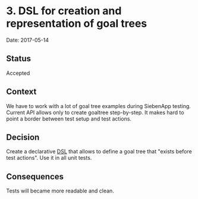 # 3. DSL for creation and representation of goal trees

Date: 2017-05-14

## Status

Accepted

## Context

We have to work with a lot of goal tree examples during SiebenApp testing.
Current API allows only to create goaltree step-by-step.
It makes hard to point a border between test setup and test actions.

## Decision

Create a declarative [DSL][DSL] that allows to define a goal tree that "exists before test actions".
Use it in all unit tests.

## Consequences

Tests will became more readable and clean.

[DSL]: https://en.wikipedia.org/wiki/Domain-specific_language
